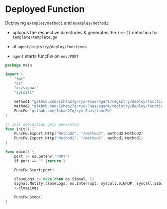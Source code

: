 
# Deployed Function

Deploying `examples/method1` and `examples/method2`

- uploads the respective directories & generates the `init()` definition for `template/template.go`

- at  `agent/registry/deploy/functions`

- `agent` starts funcFw on `env:PORT`

```go
package main

import (
    "fmt"
    "os"
    "os/signal"
    "syscall"

    method1 "github.com/Ishan27g/ryo-Faas/agent/registry/deploy/functions/method1"
    method2 "github.com/Ishan27g/ryo-Faas/agent/registry/deploy/functions/method2"
    FuncFw "github.com/Ishan27g/ryo-Faas/funcFw"
)

// init definition gets generated
func init() {
    FuncFw.Export.Http("Method2", "/method2", method2.Method2)
    FuncFw.Export.Http("Method1", "/method1", method1.Method1)
}

func main() {
    port := os.Getenv("PORT")
    if port == "" {return }

    FuncFw.Start(port)

    closeLogs := make(chan os.Signal, 1)
    signal.Notify(closeLogs, os.Interrupt, syscall.SIGHUP, syscall.SIGINT, syscall.SIGTERM, syscall.SIGQUIT)
    <-closeLogs

    FuncFw.Stop()
}
```
